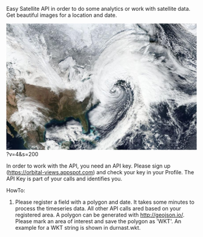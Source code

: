 Easy Satellite API in order to do some analytics or work with satellite data. Get beautiful images for a location and date.

![alt text](img/usa.png "Description goes here")?v=4&s=200

In order to work with the API, you need an API key. Please sign up (https://orbital-views.appspot.com) 
and check your key in your Profile. The API Key is part of your calls and identifies you.
 
HowTo:

1. Please register a field with a polygon and date. It takes some minutes to process the timeseries data. All other API calls ared based on your registered area. 
A polygon can be generated with http://geojson.io/. Please mark an area of interest and save the polygon as 'WKT'. An example for a WKT string is shown in durnast.wkt.
   
